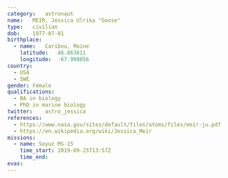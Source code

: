 ```yaml
---
category:	astronaut
name:	MEIR, Jessica Ulrika "Goose"
type:	civilian
dob:	1977-07-01
birthplace:
  - name:	Caribou, Maine
    latitude:	46.863611
    longitude:	-67.998056
country:
  - USA
  - SWE
gender:	Female
qualifications:
  - BA in biology
  - PhD in marine biology
twitter:	astro_jessica
references:
  - https://www.nasa.gov/sites/default/files/atoms/files/meir-ju.pdf
  - https://en.wikipedia.org/wiki/Jessica_Meir
missions:
  - name: Soyuz MS-15
    time_start: 2019-09-25T13:57Z
    time_end:
evas:
---
```

